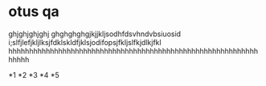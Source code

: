# otus qa
ghjghjghjghj
ghghghghgjkjjkljsodhfdsvhndvbsiuosid
i;slfjlefjkljlksjfdklskldfjklsjodifopsjfkljslfkjdlkjfkl
hhhhhhhhhhhhhhhhhhhhhhhhhhhhhhhhhhhhhhhhhhhhhhhhhhhhhhhhhhhhhhhhh

*1
*2
*3
*4
*5
